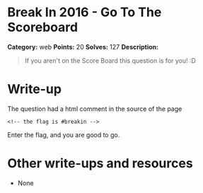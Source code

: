 # Break In 2016 - Go To The Scoreboard

**Category:** web
**Points:** 20
**Solves:** 127
**Description:**

> If you aren't on the Score Board this question is for you! :D

# Write-up

The question had a html comment in the source of the page

    <!-- the flag is #breakin -->

Enter the flag, and you are good to go. 

# Other write-ups and resources 

* None

